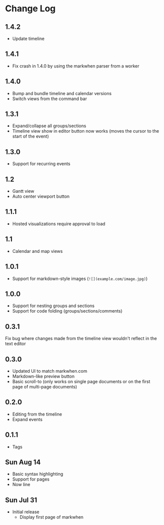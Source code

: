 # Change Log

## 1.4.2

- Update timeline

## 1.4.1

- Fix crash in 1.4.0 by using the markwhen parser from a worker

## 1.4.0

- Bump and bundle timeline and calendar versions
- Switch views from the command bar

## 1.3.1
- Expand/collapse all groups/sections
- Timeline view show in editor button now works (moves the cursor to the start of the event)

## 1.3.0
- Support for recurring events

## 1.2
- Gantt view
- Auto center viewport button

## 1.1.1

- Hosted visualizations require approval to load

## 1.1

- Calendar and map views

## 1.0.1

- Support for markdown-style images (`![](example.com/image.jpg)`)

## 1.0.0

- Support for nesting groups and sections
- Support for code folding (groups/sections/comments)

## 0.3.1

Fix bug where changes made from the timeline view wouldn't reflect in the text editor

## 0.3.0

- Updated UI to match markwhen.com
- Markdown-like preview button
- Basic scroll-to (only works on single page documents or on the first page of multi-page documents)

## 0.2.0

- Editing from the timeline
- Expand events

## 0.1.1

- Tags

## Sun Aug 14

- Basic syntax highlighting
- Support for pages
- Now line

## Sun Jul 31

- Initial release
  - Display first page of markwhen

